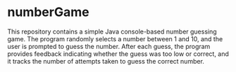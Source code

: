 # numberGame
This repository contains a simple Java console-based number guessing game. The program randomly selects a number between 1 and 10, and the user is prompted to guess the number. After each guess, the program provides feedback indicating whether the guess was too low or correct, and it tracks the number of attempts taken to guess the correct number.
